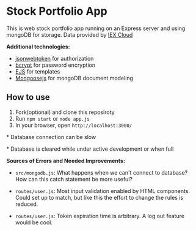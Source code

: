 Stock Portfolio App
===
This is web stock portfolio app running on an Express server and using mongoDB for storage. Data provided by [IEX Cloud](https://iexcloud.io/docs/api/)

**Additional technologies:**
- [jsonwebtoken](https://www.npmjs.com/package/jsonwebtoken) for authorization
- [bcrypt](https://www.npmjs.com/package/bcrypt) for password encryption
- [EJS](https://www.npmjs.com/package/ejs) for templates
- [Mongoosejs](https://mongoosejs.com/) for mongoDB document modeling

How to use
---
1. Fork(optional) and clone this reposiroty
2. Run `npm start` or `node app.js`
3. In your browser, open `http://localhost:3000/`

\* Database connection can be slow

\* Database is cleared while under active development or when full

**Sources of Errors and Needed Improvements:**
+ `src/mongodb.js`: What happens when we can't connect to database? How can this catch statement be more useful?

+ `routes/user.js`: Most input validation enabled by HTML components. Could set up to match, but like this the effort to change the rules is reduced.

+ `routes/user.js`: Token expiration time is arbitrary. A log out feature would be cool.
